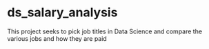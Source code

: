 # ds_salary_analysis
This project seeks to pick job titles in Data Science and compare the various jobs and how they are paid
